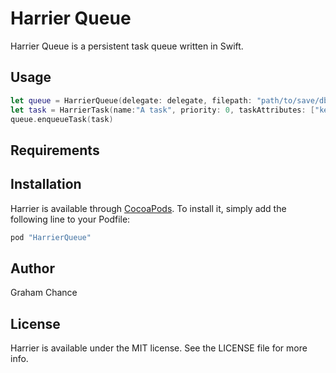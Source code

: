 # Harrier Queue
Harrier Queue is a persistent task queue written in Swift.

## Usage
```swift
let queue = HarrierQueue(delegate: delegate, filepath: "path/to/save/db.sqlite")
let task = HarrierTask(name:"A task", priority: 0, taskAttributes: ["key1": "value", "key2": "value"], retryLimit: 3, availabilityDate: NSDate())
queue.enqueueTask(task)
```

## Requirements

## Installation

Harrier is available through [CocoaPods](http://cocoapods.org). To install
it, simply add the following line to your Podfile:

```ruby
pod "HarrierQueue"
```

## Author

Graham Chance

## License

Harrier is available under the MIT license. See the LICENSE file for more info.
